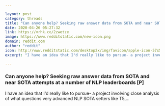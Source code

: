 ```yaml
---

layout: post
category: threads
title: "Can anyone help? Seeking raw answer data from SOTA and near SOTA attempts at a number of NLP leaderboards [P]"
date: 2020-04-26 05:27:32
link: https://vrhk.co/2zwetze
image: https://www.redditstatic.com/new-icon.png
domain: reddit.com
author: "reddit"
icon: http://www.redditstatic.com/desktop2x/img/favicon/apple-icon-57x57.png
excerpt: "I have an idea that I'd really like to pursue- a project involving close analysis of what questions very advanced NLP SOTA setters like T5,..."

---
```


### Can anyone help? Seeking raw answer data from SOTA and near SOTA attempts at a number of NLP leaderboards [P]

I have an idea that I'd really like to pursue- a project involving close analysis of what questions very advanced NLP SOTA setters like T5,...